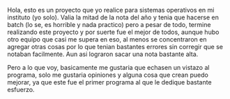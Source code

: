 Hola, esto es un proyecto que yo realice para sistemas operativos en mi instituto (yo solo).
Valia la mitad de la nota del año y tenia que hacerse en batch
(lo se, es horrible y nada practico) pero a pesar de todo,
termine realizando este proyecto y por suerte fue el mejor de todos,
aunque hubo otro equipo que casi me supera en eso, al menos se concentraron
en agregar otras cosas por lo que tenian bastantes errores sin corregir 
que se notaban facilmente. Aun asi lograron sacar una nota bastante alta.

Pero a lo que voy, basicamente me gustaria que echasen un vistazo al
programa, solo me gustaria opiniones y alguna cosa que crean puedo mejorar,
ya que este fue el primer programa al que le dedique bastante esfuerzo.
